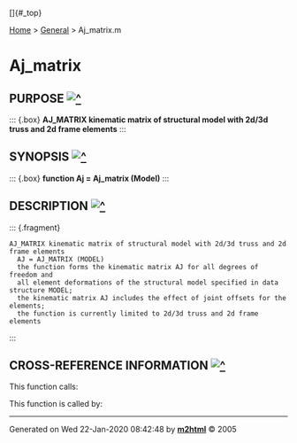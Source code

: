 []{#_top}

<div>

[Home](../FEDEASLab.html) \> [General](FEDEASLab.html) \> Aj\_matrix.m

</div>

Aj\_matrix
==========

PURPOSE [![\^](../up.png)](#_top)
-------------------------------------------

::: {.box}
**AJ\_MATRIX kinematic matrix of structural model with 2d/3d truss and
2d frame elements**
:::

SYNOPSIS [![\^](../up.png)](#_top)
------------------------------------------------

::: {.box}
**function Aj = Aj\_matrix (Model)**
:::

DESCRIPTION [![\^](../up.png)](#_top)
------------------------------------------------------

::: {.fragment}
``` {.comment}
AJ_MATRIX kinematic matrix of structural model with 2d/3d truss and 2d frame elements
  AJ = AJ_MATRIX (MODEL)
  the function forms the kinematic matrix AJ for all degrees of freedom and
  all element deformations of the structural model specified in data structure MODEL; 
  the kinematic matrix AJ includes the effect of joint offsets for the elements;
  the function is currently limited to 2d/3d truss and 2d frame elements
```
:::

CROSS-REFERENCE INFORMATION [![\^](../up.png)](#_top)
----------------------------------------------------------------

This function calls:

This function is called by:

------------------------------------------------------------------------

Generated on Wed 22-Jan-2020 08:42:48 by
**[m2html](http://www.artefact.tk/software/matlab/m2html/ "Matlab Documentation in HTML")**
© 2005

